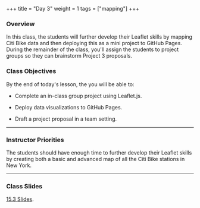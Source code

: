 +++
title = "Day 3"
weight = 1
tags = ["mapping"] 
+++

### Overview

In this class, the students will further develop their Leaflet skills by mapping Citi Bike data and then deploying this as a mini project to GitHub Pages. During the remainder of the class, you'll assign the students to project groups so they can brainstorm Project 3 proposals.

### Class Objectives

By the end of today's lesson, the you will be able to:

* Complete an in-class group project using Leaflet.js.

* Deploy data visualizations to GitHub Pages.

* Draft a project proposal in a team setting.

---

### Instructor Priorities

The students should have enough time to further develop their Leaflet skills by creating both a basic and advanced map of all the Citi Bike stations in New York.

---

### Class Slides

 [15.3 Slides](https://docs.google.com/presentation/d/1M4wBdp1mKY-7aTdj76LFK8EGaroZfFZzMfNXUas2HmE/edit?usp=sharing).